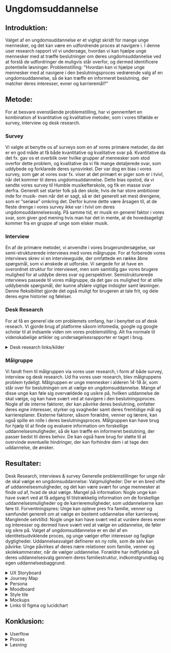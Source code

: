 # Ungdomsuddannelse

## Introduktion:
Valget af en ungdomsuddannelse er et vigtigt skridt for mange unge mennesker, og det kan være en udfordrende proces at navigere i. I denne user research rapport vil vi undersøge, hvordan vi kan hjælpe unge mennesker med at træffe beslutninger om deres ungdomsuddannelse ved at forstå de udfordringer de muligvis står overfor, og dermed identificere potentielle løsninger.
Problemstilling:
"Hvordan kan vi hjælpe unge mennesker med at navigere i den beslutningsproces vedrørende valg af en ungdomsuddannelse, så de kan træffe en informeret beslutning, der matcher deres interesser, evner og karrieremål?"

## Metode:
For at besvare ovenstående problemstilling, har vi gennemført en kombination af kvantitative og kvalitative metoder, som i vores tilfælde er survey, interview og desk research. 

### Survey
Vi valgte at benytte os af surveys som en af vores primære metoder, da det er en god måde at få både kvantitative og kvalitative svar på. Kvantitative da det fx. gav os et overblik over hvilke grupper af mennesker som stod overfor dette problem, og kvalitative da vi fik mange detaljerede svar, som uddybede og forklarede deres synsvinkel.
Der var dog en bias i vores survey, som gør at vores svar fx. viser at det primært er piger som er i tvivl, når det kommer til deres ungdomsuddannelse. Dette bias opstod, da vi sendte vores survey til Humble musikefterskole, og fik en masse svar derfra.  Generelt set starter folk på den skole, hvis de har store ambitioner inde for musik- men når det er sagt, så er det generelt set mest drengene, som er “seriøse” omkring det. Derfor kunne dette være årsagen til, at de fleste drenge i vores survey ikke var i tvivl om deres ungdomsuddannelsesvalg. På samme tid, er musik en generel faktor i vores svar, som giver god mening hvis man har det in mente, at de hovedsageligt kommer fra en gruppe af unge som elsker musik. 

### Interview
En af de primære metoder, vi anvendte i vores brugerundersøgelse, var semi-strukturerede interviews med vores målgruppe. 
For at forberede vores interviews skrev vi en interviewguide, der omfattede en række åbne spørgsmål, som vi ønskede at udforske. Vi sørgede for at have en overordnet struktur for interviewet, men som samtidig gav vores brugere mulighed for at uddybe deres svar og perspektiver. 
Semistrukturerede interviews passede til vores målgruppe, da det gav os mulighed for at stille uddybende spørgsmål, der kunne afsløre vigtige indsigter samt løsninger. Denne fleksibilitet gjorde det også muligt for brugeren at tale frit, og dele deres egne historier og følelser.

### Desk Research
For at få en generel ide om problemets omfang, har i benyttet os af desk reseach. Vi gjorde brug af platforme såsom infomedia, google og google scholar til at indsamle viden om vores problemstilling. Alt fra normale til videnskabelige artikler og undersøgelsesrapporter er taget i brug. 

<details>
  <summary> Desk research links/kilder </summary>

- https://www.eva.dk/ungdomsuddannelse/gymnasiet-er-naturlige-valg-ungesynet-paa-ungdomsuddannelserne-blandt-unge-9-klasse-0
- https://www.eva.dk/grundskole/valg-ungdomsuddannelse
- https://danskegymnasier.dk/kort-over-danmarks-ungdomsuddannelser/
- https://companyoung.com/ydelser/viden-indsigt/unges-valg-af-uddannelse/
- https://www.ft.dk/samling/20161/almdel/ul%C3%B8/bilag/64/1718465.pdf
- https://jyllands-posten.dk/debat/ECE11614213/de-unge-foeler-sig-pressede-over-deres-uddannelsesvalg-her-er-tre-ting-vi-kan-goere-for-dem/
- https://www.dst.dk/da/Statistik/emner/uddannelse-og-forskning/befolkningens-uddannelsesstatus/unges-status-paa-ungdomsuddannelser
- https://dea.nu/i-farver/publikationer/analyseprojekt-hvad-driver-de-unges-uddannelsesvalg/
- https://oerestadgym.dk/
- https://sag.dk/
- https://gengym.dk/3-aarig-hf/
- https://nextkbh.dk/gymnasier/koebenhavns-mediegymnasium/
- https://nielsbrock.dk/handelsgymnasier/handelsgymnasiet-jtp
- https://www.zbc.dk/htx/htx-studieretninger-i-slagelse/robotteknologi
- https://www.teamdanmark.dk/uddannelse/uddannelsespartnere/
- https://www.ug.dk/
	
	
  </details>  

### Målgruppe
Vi fandt frem til målgruppen via vores user research, i form af både survey, interview og desk research. Ud fra vores user research, blev målgruppens problem tydeligt.
 Målgruppen er unge mennesker i alderen 14-18 år, som står over for beslutningen om at vælge en ungdomsuddannelse. Mange af disse unge kan føle sig overvældede og usikre på, hvilken uddannelse de skal vælge, og kan have svært ved at navigere i den beslutningsproces. Nogle af de interne faktorer, der kan påvirke deres beslutning, omfatter deres egne interesser, styrker og svagheder samt deres fremtidige mål og karriereplaner. Eksterne faktorer, såsom forældre, venner og lærere, kan også spille en rolle i deres beslutningsproces.
Målgruppen kan have brug for hjælp til at finde og evaluere information om forskellige uddannelsesmuligheder, så de kan træffe en informeret beslutning, der passer bedst til deres behov. De kan også have brug for støtte til at overvinde eventuelle hindringer, der kan forhindre dem i at tage den uddannelse, de ønsker.

## Resultater:
Desk Research, interviews & survey
Generelle problemstillinger for unge når de skal vælge en ungdomsuddannelse:
Valgmuligheder: Der er en bred vifte af uddannelsesmuligheder, og det kan være svært for unge mennesker at finde ud af, hvad de skal vælge.
Mangel på information: Nogle unge kan have svært ved at få adgang til tilstrækkelig information om de forskellige uddannelsesmuligheder og de karrieremuligheder, som uddannelserne kan føre til.
Forventningspres: Unge kan opleve pres fra familie, venner og samfundet generelt om at vælge en bestemt uddannelse eller karrierevej.
Manglende selvtillid: Nogle unge kan have svært ved at vurdere deres evner og interesser og dermed have svært ved at vælge en uddannelse, de føler sig sikre på.
Valget af ungdomsuddannelse er en del af en identitetsudviklende proces, og unge vælger efter interesser og faglige dygtigheder. Uddannelsesvalget definerer en ny rolle, som de selv kan påvirke.
Unge påvirkes af deres nære relationer som familie, venner og skolekammerater, når de vælger uddannelse. Forældre har indflydelse på deres uddannelsesvalg gennem deres familiestruktur, indkomstgrundlag og egen uddannelsesbaggrund.

<details>
  <summary> UX Storyboard </summary>
Storyboardet viser Emma's rejse gennem den komplekse beslutningsproces vedrørende valg af en ungdomsuddannelse. I starten er hun stresset og føler sig presset af tiden og forventningerne fra omverdenen. Hun undersøger forskellige uddannelsesmuligheder, men føler sig stadig forvirret og frustreret. Hendes eksterne faktorer, såsom forældre, venner og lærere, er også involveret i beslutningsprocessen, hvilket kan gøre det endnu mere udfordrende for Emma at tage den rigtige beslutning.
I midten af storyboardet introduceres en ny app, der kan give Emma bedre overblik og information omkring hendes uddannelsesvalg. Hun bruger app'en til at undersøge forskellige uddannelsesmuligheder og træffe en informeret beslutning. Til sidst er Emma glad og lettet over at have truffet en beslutning omkring sin ungdomsuddannelse.
Storyboardet viser, hvordan vores app kan hjælpe unge mennesker som Emma med at navigere gennem den komplekse beslutningsproces ved at give dem den nødvendige information og overblik over uddannelsesmulighederne.
	
	
![storyboard](https://user-images.githubusercontent.com/111958199/233578994-978812ab-e2b5-4db3-b9f0-436e701f0317.png)
***Lavet i figma***	
  </details>

<details>
  <summary> Journey Map </summary>
Som en del af vores brugerundersøgelse, lavede vi et user journey map for at forstå vores brugeres oplevelse med vores produkt, samt vejen dertil. Den skildrer visuelt brugerens rejse gennem forskellige stadier, herunder indledende bevidsthed, tanker, beslutningstagning, overvejelser mm. 
Journey mappen blev skabt gennem en kombination af kvalitative metoder, herunder dybdegående interviews. Baseret på dette indsamlede vi nøgle indsigter fra brugerne, for at skabe et omfattende kort, der nøjagtigt afspejler brugeroplevelsen og deres tænkningsproces. 
Journey mappen gav os et større overblik over brugerrejsen og oplevelsen, og fremhævede de vigtigste pointer. Derudover kunne vi gennem journey mappen identificere smertepunkter, motivation, mål og behov, og fik dermed en dybere forståelse af vores brugere. 
	
![journey map](https://user-images.githubusercontent.com/111958199/233586787-e94c4132-abdd-4dc5-b728-28e72ef0c83d.png)
***Lavet i lucidchart***	
	
  </details>  

<details>
  <summary> Persona </summary>
Efter en samling af vigtige indsigter og pointer, valgte vi at inddrage personaer som et redskab til vores brugerundersøgelse.
Alfred og Marie er fiktive brugerprofiler, der repræsenterer vores brugere baseret på data fra vores survey. Personaerne hjalp os med at skabe nogle effektive designs, der kommunikerer vores viden om brugerne. Dette har givet os en dybere forståelse af vores brugeres baggrund, mål og udfordringer. Eksempelvis er personernes quotes baseret på de rigtige svar vi fik fra vores survey.	

![persona](https://user-images.githubusercontent.com/111958199/233587486-164fbc04-d500-4583-b694-931b844edf4f.png)
***Lavet i figma***
	
  </details>
  
<details>
   <summary> Moodboard </summary>
Vores moodboard hjælper os med at fange essensen af vores app, som er denne jordnære, rolige og informerende app. 
	
	
![moodboard ug](https://user-images.githubusercontent.com/111958199/233589593-d58a55e0-ec59-4aae-96ba-7c547de5351f.png)
***Lavet i figma***
	
 </details>
 
<details>
  <summary> Style tile </summary>
For at finde frem til den generelle æstetiske ide til appen, har vi benyttet os af et style tile. Det er en visuel hjælp, som hjalp os med at få fastlagt ting såsom farver og typografi.
	

![style tile ug](https://user-images.githubusercontent.com/111958199/233590496-38e1a020-db6c-4e80-b8b9-08d23b60b826.png)
***Lavet i figma***
	
  </details>  

<details>
  <summary> Mockups </summary>
Vi har anvendt mockups som et af vores sidste trin i brugerundersøgelsesprocessen. Vores mockups er en visuel repræsentation af designet af vores produkt, som var designet på baggrund af vores forståelse af brugernes behov og ønsker. Hovedsageligt brugte vi vores mockups som et kommunikationsværktøj i gruppen, og for at blive enige om hvilken æstetisk vej vi skulle gå, med vores style tile in mente.

Promt til mockups: UI design,8k, illustration, app design, tiny skeuomorphic, minimalistic, ui ux, ux/ux, light colors, Dark blue elements, green, test function, school, blue aura, quiz, quizzing
	
![mockup 1](https://user-images.githubusercontent.com/111958199/233592590-4384b476-5d3a-4a5a-881b-932eed01aa85.png)

![mockup 2](https://user-images.githubusercontent.com/111958199/233592718-68b63b36-d0a0-40fd-876f-9c7d1669ed02.png)

![mockup 3](https://user-images.githubusercontent.com/111958199/233592477-a696edb0-cb54-45b3-b5a1-984018e2c131.png)

![mockup 4](https://user-images.githubusercontent.com/111958199/233592459-a3151d91-a238-4e49-af43-f81ddcd55bd2.png)
	
![mockup 5](https://user-images.githubusercontent.com/111958199/233592380-4bff8e3b-df06-4a2b-af9a-8f27f79c8308.png)
***Lavet med midjourney***
	
  </details>
		

<details>
  <summary> Links til figma og lucidchart </summary>
	
- [Figma link](https://www.figma.com/file/UDZbGUlbWwJ4j8LaQqJfLZ/Style-tile-%2B-moodboard?node-id=0%3A1&t=0fpOsEohs5KgXOhJ-1)
- [Lucidchart link, hvor man skla være logget ind for at se det](https://lucid.app/lucidspark/ef8c4a9a-b2a1-469b-b99e-4fb3bf39422b/edit?viewport_loc=-458%2C-195%2C3567%2C1878%2C0_0&invitationId=inv_3482b537-f746-47cf-9f25-c6eb9a941057)
	
  </details>
  
## Konklusion:
<details> 
<summary> Userflow </summary> 
	
- Forside der introducerer brugeren til uddannelsesNav. Tryk på udforsk for at komme videre til hovedmenu.
- Menuen giver brugeren et overblik over uddannelsesinfo og studieretninger. Vælg studieretninger for at komme videre til kateogorierne. 
- Kategori siden viser de fire hovedkategorier unge kan skelne mellem, når det kommer til at vælge en stx uddannelse. Vælg musik/kunst for at komme videre til en oversigt over studieretningerne. 
- Oversigten viser de mulige studieretninger man kan vælge mellem, hvis man er interesseret i kunst kategorien. 
</details>

<details> 
	<summary> Proces </summary>
	
- Først og fremmest fandt vi det udfordrende at anvende agile metoder til at kordinere vores projekt. Github project og issues blev anvendt da vi skulle lave brugerindragelse research, men da vi skulle til at kode blev det ikke anvendt på samme måde. Derudover har vi pushet og pullet i samme master branch, som vi bagefter har indset ikke er den bedste metode, da vi har haft nogle problemer med at merge. 

</details>

<details> 
	<summary> Løsning </summary>
	
- Vi erkender, at de unge mennesker i vores målgruppe står over for en række udfordringer, når de skal træffe beslutninger om deres fremtidige uddannelse. De konfronteres med et overvældende antal uddannelsesmuligheder og en masse pres fra både interne og eksterne faktorer, der kan påvirke deres beslutninger. Med vores app håber vi at kunne hjælpe de unge i vores målgruppe med at navigere i denne beslutningsproces og træffe en informeret beslutning, der matcher deres interesser, evner og karrieremål. Vi har designet appen på en måde, der gør det nemt og behageligt for brugerne at undersøge deres muligheder og få et overblik over deres valg.	
	
- Vores userflow består af fire trin: en forside, en menu, en kategori-side og en oversigt over studieretninger. Flowet er designet til at give brugeren et let forståeligt overblik over de forskellige studieretninger indenfor en specifik kategori, i dette tilfælde kunst. Det var vigtigt for os at skabe en brugervenlig og simpel app med henblik på at vi skal henvende os til unge, da vi havde en begrænset tidsramme til projektet. Derfor har vi fokuseret på at have et intuitivt design og en klar navigationsstruktur, så brugeren nemt kan finde den information, de leder efter.


	

	
